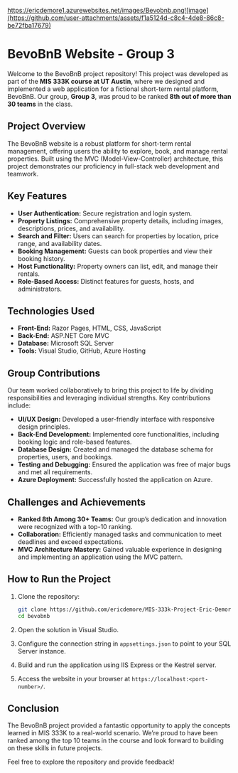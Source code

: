 https://ericdemore1.azurewebsites.net/images/Bevobnb.png![image](https://github.com/user-attachments/assets/f1a5124d-c8c4-4de8-86c8-be72fba17679)

# BevoBnB Website - Group 3  

Welcome to the BevoBnB project repository! This project was developed as part of the **MIS 333K course at UT Austin**, where we designed and implemented a web application for a fictional short-term rental platform, BevoBnB. Our group, **Group 3**, was proud to be ranked **8th out of more than 30 teams** in the class.  

## Project Overview  

The BevoBnB website is a robust platform for short-term rental management, offering users the ability to explore, book, and manage rental properties. Built using the MVC (Model-View-Controller) architecture, this project demonstrates our proficiency in full-stack web development and teamwork.  

## Key Features  

- **User Authentication:** Secure registration and login system.  
- **Property Listings:** Comprehensive property details, including images, descriptions, prices, and availability.  
- **Search and Filter:** Users can search for properties by location, price range, and availability dates.  
- **Booking Management:** Guests can book properties and view their booking history.  
- **Host Functionality:** Property owners can list, edit, and manage their rentals.  
- **Role-Based Access:** Distinct features for guests, hosts, and administrators.  

## Technologies Used  

- **Front-End:** Razor Pages, HTML, CSS, JavaScript  
- **Back-End:** ASP.NET Core MVC  
- **Database:** Microsoft SQL Server  
- **Tools:** Visual Studio, GitHub, Azure Hosting  

## Group Contributions  

Our team worked collaboratively to bring this project to life by dividing responsibilities and leveraging individual strengths. Key contributions include:  

- **UI/UX Design:** Developed a user-friendly interface with responsive design principles.  
- **Back-End Development:** Implemented core functionalities, including booking logic and role-based features.  
- **Database Design:** Created and managed the database schema for properties, users, and bookings.  
- **Testing and Debugging:** Ensured the application was free of major bugs and met all requirements.  
- **Azure Deployment:** Successfully hosted the application on Azure.  

## Challenges and Achievements  

- **Ranked 8th Among 30+ Teams:** Our group’s dedication and innovation were recognized with a top-10 ranking.  
- **Collaboration:** Efficiently managed tasks and communication to meet deadlines and exceed expectations.  
- **MVC Architecture Mastery:** Gained valuable experience in designing and implementing an application using the MVC pattern.  

## How to Run the Project  

1. Clone the repository:  
   ```bash  
   git clone https://github.com/ericdemore/MIS-333k-Project-Eric-Demore 
   cd bevobnb  
   ```  

2. Open the solution in Visual Studio.  

3. Configure the connection string in `appsettings.json` to point to your SQL Server instance.  

4. Build and run the application using IIS Express or the Kestrel server.  

5. Access the website in your browser at `https://localhost:<port-number>/`.  

## Conclusion  

The BevoBnB project provided a fantastic opportunity to apply the concepts learned in MIS 333K to a real-world scenario. We’re proud to have been ranked among the top 10 teams in the course and look forward to building on these skills in future projects.  

Feel free to explore the repository and provide feedback!  
